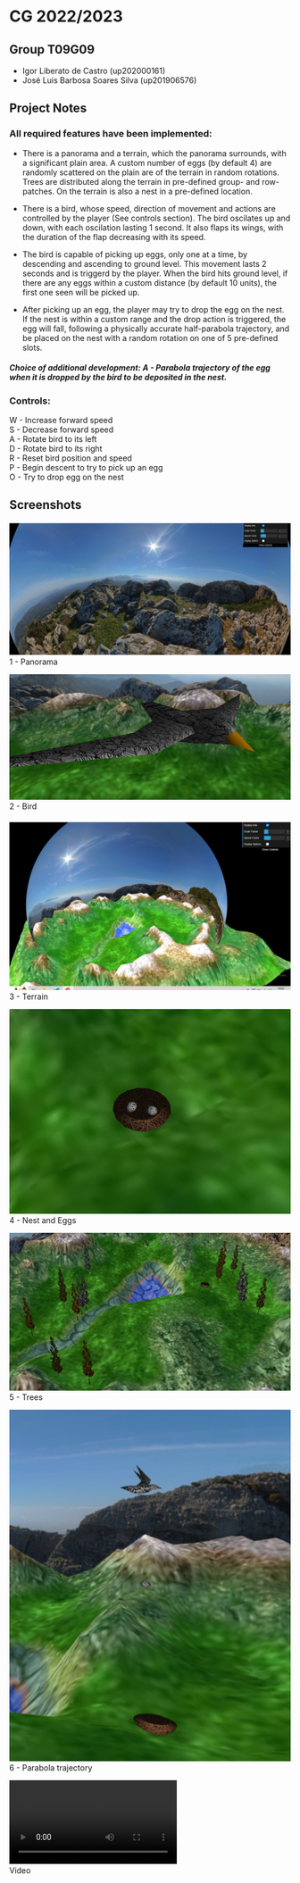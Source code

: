 # CG 2022/2023

## Group T09G09

- Igor Liberato de Castro (up202000161)
- José Luis Barbosa Soares Silva (up201906576)

## Project Notes

### All required features have been implemented:

- There is a panorama and a terrain, which the panorama surrounds, with a significant plain area. A custom number of eggs (by default 4) are randomly scattered on the plain are of the terrain in random rotations. Trees are distributed along the terrain in pre-defined group- and row-patches. On the terrain is also a nest in a pre-defined location.

- There is a bird, whose speed, direction of movement and actions are controlled by the player (See controls section). The bird oscilates up and down, with each oscilation lasting 1 second. It also flaps its wings, with the duration of the flap decreasing with its speed.

- The bird is capable of picking up eggs, only one at a time, by descending and ascending to ground level. This movement lasts 2 seconds and is triggerd by the player. When the bird hits ground level, if there are any eggs within a custom distance (by default 10 units), the first one seen will be picked up.

- After picking up an egg, the player may try to drop the egg on the nest. If the nest is within a custom range and the drop action is triggered, the egg will fall, following a physically accurate half-parabola trajectory, and be placed on the nest with a random rotation on one of 5 pre-defined slots.

##### Choice of additional development: A - Parabola trajectory of the egg when it is dropped by the bird to be deposited in the nest.

### Controls:

W - Increase forward speed   
S - Decrease forward speed  
A - Rotate bird to its left  
D - Rotate bird to its right  
R - Reset bird position and speed  
P - Begin descent to try to pick up an egg  
O - Try to drop egg on the nest

## Screenshots

![Screenshot 1](project/screenshots/project-t09g09-1.png)  
1 - Panorama

![Screenshot 2](project/screenshots/project-t09g09-2.png)  
2 - Bird

![Screenshot 3](project/screenshots/project-t09g09-3.png)  
3 - Terrain

![Screenshot 4](project/screenshots/project-t09g09-4.png)  
4 - Nest and Eggs

![Screenshot 5](project/screenshots/project-t09g09-5.png)  
5 - Trees

![Screenshot 6](project/screenshots/project-t09g09-6.png)  
6 - Parabola trajectory

![](project/project-t09g09.mp4)  
Video
